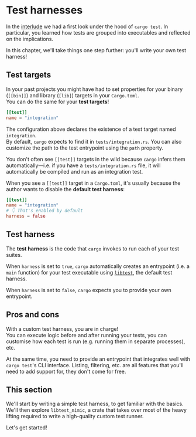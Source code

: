 # Test harnesses

In the [interlude](../../04_interlude/README.md) we had a first look under the hood
of `cargo test`. In particular, you learned how tests are grouped into executables and
reflected on the implications.

In this chapter, we'll take things one step further: you'll write your own test harness!

## Test targets

In your past projects you might have had to set properties for your binary (`[[bin]]`)
and library (`[lib]`) targets in your `Cargo.toml`.\
You can do the same for your **test targets**!

```toml
[[test]]
name = "integration"
```

The configuration above declares the existence of a test target named `integration`.\
By default, `cargo` expects to find it in `tests/integration.rs`. You can also customize
the path to the test entrypoint using the `path` property.

You don't often see `[[test]]` targets in the wild because `cargo` infers them automatically—i.e.
if you have a `tests/integration.rs` file, it will automatically be compiled and run as an integration test.

When you see a `[[test]]` target in a `Cargo.toml`, it's usually because the author wants to disable
the **default test harness**:

```toml
[[test]]
name = "integration"
# 👇 That's enabled by default
harness = false
```

## Test harness

The **test harness** is the code that `cargo` invokes to run each of your test suites.

When `harness` is set to `true`, `cargo` automatically creates an entrypoint (i.e. a `main` function)
for your test executable using [`libtest`](https://github.com/rust-lang/rust/tree/master/library/test),
the default test harness.

When `harness` is set to `false`, `cargo` expects you to provide your own entrypoint.

## Pros and cons

With a custom test harness, you are in charge!\
You can execute logic before and after running your tests, you can customise how each test
is run (e.g. running them in separate processes), etc.

At the same time, you need to provide an entrypoint that integrates well with `cargo test`'s
CLI interface. Listing, filtering, etc. are all features that you'll need to add support for,
they don't come for free.

## This section

We'll start by writing a simple test harness, to get familiar with the basics.
We'll then explore `libtest_mimic`, a crate that takes over most of the heavy lifting
required to write a high-quality custom test runner.

Let's get started!
